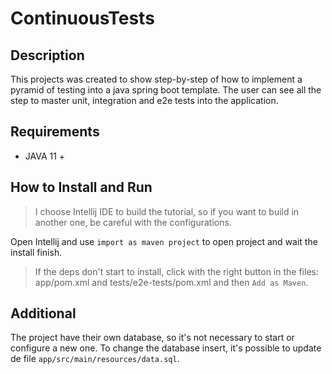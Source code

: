 # ContinuousTests

## Description

This projects was created to show step-by-step of how to implement a pyramid of testing into a java spring boot template. The user can see all the step to master unit, integration and e2e tests into the application.

## Requirements

- JAVA 11 +

## How to Install and Run

> I choose Intellij IDE to build the tutorial, so if you want to build in another one, be careful with the configurations.

Open Intellij and use `import as maven project` to open project and wait the install finish.

> If the deps don't start to install, click with the right button in the files:
app/pom.xml and tests/e2e-tests/pom.xml and then `Add as Maven`.

## Additional

The project have their own database, so it's not necessary to start or configure a new one.
To change the database insert, it's possible to update de file `app/src/main/resources/data.sql`.
